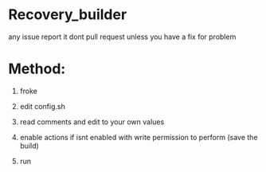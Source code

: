 # Recovery_builder

any issue report it
dont pull request unless you have a fix for problem

# Method:

1) froke

2) edit config.sh

3) read comments and edit to your own values

4) enable actions if isnt enabled with write permission to perform (save the build)

5) run
